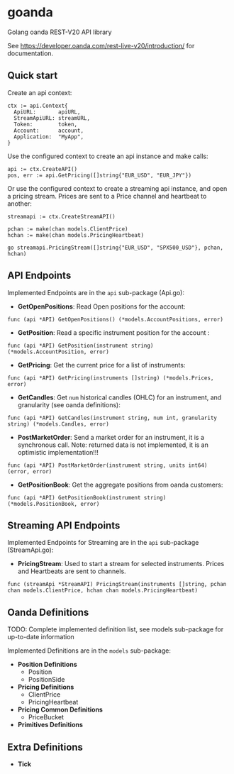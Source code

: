 # goanda
Golang oanda REST-V20 API library

See https://developer.oanda.com/rest-live-v20/introduction/ for documentation.

## Quick start



Create an api context:

```
ctx := api.Context{
  ApiURL:       apiURL,
  StreamApiURL: streamURL,
  Token:        token,
  Account:      account,
  Application:  "MyApp",
}
```

Use the configured context to create an api instance and make calls:

```
api := ctx.CreateAPI()
pos, err := api.GetPricing([]string{"EUR_USD", "EUR_JPY"})
```

Or use the configured context to create a streaming api instance, and open a pricing stream. Prices are sent to a Price channel and heartbeat to another:

```
streamapi := ctx.CreateStreamAPI()

pchan := make(chan models.ClientPrice)
hchan := make(chan models.PricingHeartbeat)

go streamapi.PricingStream([]string{"EUR_USD", "SPX500_USD"}, pchan, hchan)
```


## API Endpoints

Implemented Endpoints are in the `api` sub-package (Api.go):

- **GetOpenPositions**: Read Open positions for the account:
```
func (api *API) GetOpenPositions() (*models.AccountPositions, error)
```

- **GetPosition**: Read a specific instrument position for the account :

```
func (api *API) GetPosition(instrument string) (*models.AccountPosition, error)
```

- **GetPricing**: Get the current price for a list of instruments:

```
func (api *API) GetPricing(instruments []string) (*models.Prices, error)
```

- **GetCandles**: Get `num` historical candles (OHLC) for an instrument, and granularity (see oanda definitions):

```
func (api *API) GetCandles(instrument string, num int, granularity string) (*models.Candles, error)
```

- **PostMarketOrder**: Send a market order for an instrument, it is a synchronous call. Note: returned data is not implemented, it is an optimistic implementation!!!

```
func (api *API) PostMarketOrder(instrument string, units int64) (error, error)
```

- **GetPositionBook**: Get the aggregate positions from oanda customers:

```
func (api *API) GetPositionBook(instrument string) (*models.PositionBook, error)
```

## Streaming API Endpoints

Implemented Endpoints for Streaming are in the `api` sub-package (StreamApi.go):

- **PricingStream**: Used to start a stream for selected instruments. Prices and Heartbeats are sent to channels.

```
func (streamApi *StreamAPI) PricingStream(instruments []string, pchan chan models.ClientPrice, hchan chan models.PricingHeartbeat)
```
## Oanda Definitions

TODO: Complete implemented definition list, see models sub-package for up-to-date information

Implemented Definitions are in the `models` sub-package:

- **Position Definitions**
  - Position
  - PositionSide
- **Pricing Definitions**
  - ClientPrice
  - PricingHeartbeat
- **Pricing Common Definitions**
  - PriceBucket
- **Primitives Definitions**

## Extra Definitions

- **Tick**
